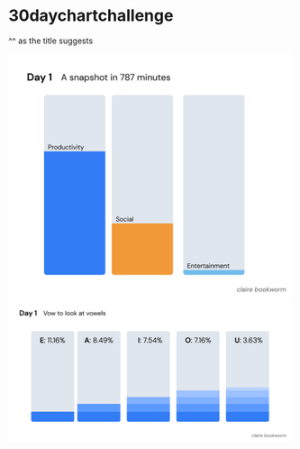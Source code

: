 # 30daychartchallenge
^^ as the title suggests

![Day 1](https://github.com/ClaireBookworm/30daychartchallenge/blob/main/day1-parttowhole.png)
![Day 1](https://github.com/ClaireBookworm/30daychartchallenge/blob/main/day1-vowels-claire.png)
